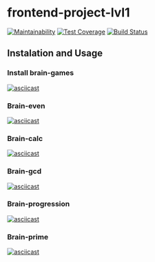 # frontend-project-lvl1
[![Maintainability](https://api.codeclimate.com/v1/badges/ceded26800464f01b77e/maintainability)](https://codeclimate.com/github/malevka/frontend-project-lvl1/maintainability)
[![Test Coverage](https://api.codeclimate.com/v1/badges/ceded26800464f01b77e/test_coverage)](https://codeclimate.com/github/malevka/frontend-project-lvl1/test_coverage)
[![Build Status](https://travis-ci.com/malevka/frontend-project-lvl1.svg?branch=master)](https://travis-ci.com/malevka/frontend-project-lvl1)
## Instalation and Usage
### Install brain-games
[![asciicast](https://asciinema.org/a/Z1oeCA7pDuQS7GsxpS8o2PZhO.png)](https://asciinema.org/a/Z1oeCA7pDuQS7GsxpS8o2PZhO)
### Brain-even
[![asciicast](https://asciinema.org/a/e8InE14sZMBtIS7xy5HTI5Ebb.png)](https://asciinema.org/a/e8InE14sZMBtIS7xy5HTI5Ebb)
### Brain-calc
[![asciicast](https://asciinema.org/a/gCBlCIq61DXK0JiMNprmWebTl.png)](https://asciinema.org/a/gCBlCIq61DXK0JiMNprmWebTl)
### Brain-gcd
[![asciicast](https://asciinema.org/a/UyKfuuVWzqJuPNCO9FOjYV6oI.png)](https://asciinema.org/a/UyKfuuVWzqJuPNCO9FOjYV6oI)
### Brain-progression
[![asciicast](https://asciinema.org/a/BvfLUXuSAvk0WNBU5uCbyug0o.png)](https://asciinema.org/a/BvfLUXuSAvk0WNBU5uCbyug0o)
### Brain-prime
[![asciicast](https://asciinema.org/a/HC0lBtJp3NI0w9HH4MWnQ4Rha.png)](https://asciinema.org/a/HC0lBtJp3NI0w9HH4MWnQ4Rha)
